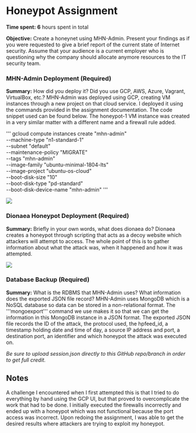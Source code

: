 # Honeypot Assignment

**Time spent:** **6** hours spent in total

**Objective:** Create a honeynet using MHN-Admin. Present your findings as if you were requested to give a brief report of the current state of Internet security. Assume that your audience is a current employer who is questioning why the company should allocate anymore resources to the IT security team.

### MHN-Admin Deployment (Required)

**Summary:** How did you deploy it? Did you use GCP, AWS, Azure, Vagrant, VirtualBox, etc.?
MHN-Admin was deployed using GCP, creating VM instances through a new project on that cloud service. I deployed it using the commands provided in the assignment documentation. The code snippet used can be found below. The honeypot-1 VM instance was created in a very similar matter with a different name and a firewall rule added.

'''
gcloud compute instances create "mhn-admin" \
    --machine-type "n1-standard-1" \
    --subnet "default" \
    --maintenance-policy "MIGRATE" \
    --tags "mhn-admin" \
    --image-family "ubuntu-minimal-1804-lts" \
    --image-project "ubuntu-os-cloud" \
    --boot-disk-size "10" \
    --boot-disk-type "pd-standard" \
    --boot-disk-device-name "mhn-admin"
'''

<img src="mhn-admin.gif">

### Dionaea Honeypot Deployment (Required)

**Summary:** Briefly in your own words, what does dionaea do?
Dionaea creates a honeypot through scripting that acts as a decoy website which attackers will attempt to access. The whole point of this is to gather information about what the attack was, when it happened and how it was attempted. 

<img src="dionaea-honeypot.gif">

### Database Backup (Required) 

**Summary:** What is the RDBMS that MHN-Admin uses? What information does the exported JSON file record?
MHN-Admin uses MongoDB which is a NoSQL database so data can be stored in a non-relational format. The '''mongoexport''' command we use makes it so that we can get the information in this MongoDB instance in a JSON format. The exported JSON file records the ID of the attack, the protocol used, the hpfeed_id, a timestamp holding date and time of day, a source IP address and port, a destination port, an identifier and which honeypot the attack was executed on.

*Be sure to upload session.json directly to this GitHub repo/branch in order to get full credit.*

## Notes

A challenge I encountered when I first attempted this is that I tried to do everything by hand using the GCP UI, but that proved to overcomplicate the work that had to be done. I initially executed the firewalls incorrectly and ended up with a honeypot which was not functional because the port access was incorrect. Upon redoing the assignment, I was able to get the desired results where attackers are trying to exploit my honeypot.

